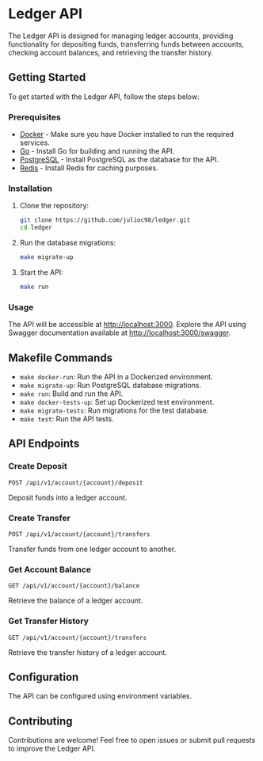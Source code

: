 # Ledger API

The Ledger API is designed for managing ledger accounts, providing functionality for depositing funds, transferring funds between accounts, checking account balances, and retrieving the transfer history.

## Getting Started

To get started with the Ledger API, follow the steps below:

### Prerequisites

- [Docker](https://www.docker.com/get-started) - Make sure you have Docker installed to run the required services.
- [Go](https://golang.org/dl/) - Install Go for building and running the API.
- [PostgreSQL](https://www.postgresql.org/download/) - Install PostgreSQL as the database for the API.
- [Redis](https://redis.io/download) - Install Redis for caching purposes.

### Installation

1. Clone the repository:

    ```bash
    git clone https://github.com/julioc98/ledger.git
    cd ledger
    ```

2. Run the database migrations:

    ```bash
    make migrate-up
    ```

3. Start the API:

    ```bash
    make run
    ```

### Usage

The API will be accessible at [http://localhost:3000](http://localhost:3000). Explore the API using Swagger documentation available at [http://localhost:3000/swagger](http://localhost:3000/swagger).

## Makefile Commands

- `make docker-run`: Run the API in a Dockerized environment.
- `make migrate-up`: Run PostgreSQL database migrations.
- `make run`: Build and run the API.
- `make docker-tests-up`: Set up Dockerized test environment.
- `make migrate-tests`: Run migrations for the test database.
- `make test`: Run the API tests.

## API Endpoints

### Create Deposit

```http
POST /api/v1/account/{account}/deposit
```

Deposit funds into a ledger account.

### Create Transfer

```http
POST /api/v1/account/{account}/transfers
```

Transfer funds from one ledger account to another.

### Get Account Balance

```http
GET /api/v1/account/{account}/balance
```

Retrieve the balance of a ledger account.

### Get Transfer History

```http
GET /api/v1/account/{account}/transfers
```

Retrieve the transfer history of a ledger account.

## Configuration

The API can be configured using environment variables.

## Contributing

Contributions are welcome! Feel free to open issues or submit pull requests to improve the Ledger API.
